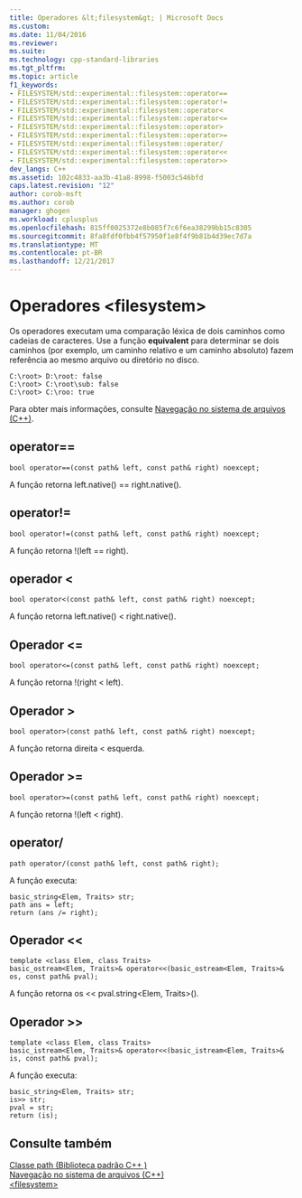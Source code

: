 ```yaml
---
title: Operadores &lt;filesystem&gt; | Microsoft Docs
ms.custom: 
ms.date: 11/04/2016
ms.reviewer: 
ms.suite: 
ms.technology: cpp-standard-libraries
ms.tgt_pltfrm: 
ms.topic: article
f1_keywords:
- FILESYSTEM/std::experimental::filesystem::operator==
- FILESYSTEM/std::experimental::filesystem::operator!=
- FILESYSTEM/std::experimental::filesystem::operator<
- FILESYSTEM/std::experimental::filesystem::operator<=
- FILESYSTEM/std::experimental::filesystem::operator>
- FILESYSTEM/std::experimental::filesystem::operator>=
- FILESYSTEM/std::experimental::filesystem::operator/
- FILESYSTEM/std::experimental::filesystem::operator<<
- FILESYSTEM/std::experimental::filesystem::operator>>
dev_langs: C++
ms.assetid: 102c4833-aa3b-41a8-8998-f5003c546bfd
caps.latest.revision: "12"
author: corob-msft
ms.author: corob
manager: ghogen
ms.workload: cplusplus
ms.openlocfilehash: 815ff0025372e8b085f7c6f6ea38299bb15c8305
ms.sourcegitcommit: 8fa8fdf0fbb4f57950f1e8f4f9b81b4d39ec7d7a
ms.translationtype: MT
ms.contentlocale: pt-BR
ms.lasthandoff: 12/21/2017
---
```

# <a name="ltfilesystemgt-operators"></a>Operadores &lt;filesystem&gt;
Os operadores executam uma comparação léxica de dois caminhos como cadeias de caracteres. Use a função **equivalent** para determinar se dois caminhos (por exemplo, um caminho relativo e um caminho absoluto) fazem referência ao mesmo arquivo ou diretório no disco.  
  
```  
C:\root> D:\root: false  
C:\root> C:\root\sub: false  
C:\root> C:\roo: true  
```  
  
 Para obter mais informações, consulte [Navegação no sistema de arquivos (C++)](../standard-library/file-system-navigation.md).  
  
## <a name="operator"></a>operator==  
  
```  
bool operator==(const path& left, const path& right) noexcept;  
```  
  
 A função retorna left.native() == right.native().  
  
## <a name="operator"></a>operator!=  
  
```  
bool operator!=(const path& left, const path& right) noexcept;  
```  
  
 A função retorna !(left == right).  
  
## <a name="operator"></a>operador <  
  
```  
bool operator<(const path& left, const path& right) noexcept;  
```  
  
 A função retorna left.native() < right.native().  
  
## <a name="operator"></a>Operador <=  
  
```  
bool operator<=(const path& left, const path& right) noexcept;  
```  
  
 A função retorna !(right \< left).  
  
## <a name="operator"></a>Operador >  
  
```  
bool operator>(const path& left, const path& right) noexcept;  
```  
  
 A função retorna direita \< esquerda.  
  
## <a name="operator"></a>Operador >=  
  
```  
bool operator>=(const path& left, const path& right) noexcept;  
```  
  
 A função retorna !(left < right).  
  
## <a name="operator"></a>operator/  
  
```  
path operator/(const path& left, const path& right);
```  
  
 A função executa:  
  
```  
basic_string<Elem, Traits> str;  
path ans = left;  
return (ans /= right);
```  
  
## <a name="operator"></a>Operador <<  
  
```  
template <class Elem, class Traits>  
basic_ostream<Elem, Traits>& operator<<(basic_ostream<Elem, Traits>& os, const path& pval);
```  
  
 A função retorna os << pval.string\<Elem, Traits>().  
  
## <a name="operator"></a>Operador >>  
  
```  
template <class Elem, class Traits>  
basic_istream<Elem, Traits>& operator<<(basic_istream<Elem, Traits>& is, const path& pval);
```  
  
 A função executa:  
  
```  
basic_string<Elem, Traits> str;  
is>> str;  
pval = str;  
return (is);
```  
  
## <a name="see-also"></a>Consulte também  
 [Classe path (Biblioteca padrão C++ )](../standard-library/path-class.md)   
 [Navegação no sistema de arquivos (C++)](../standard-library/file-system-navigation.md)   
 [\<filesystem>](../standard-library/filesystem.md)

